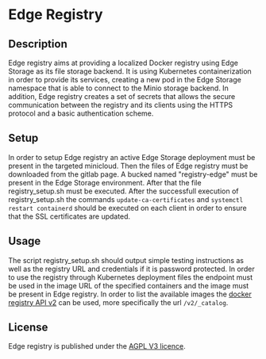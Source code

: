 # Edge Registry

## Description
Edge registry aims at providing a localized Docker registry using Edge Storage as its file storage backend.
It is using Kubernetes containerization in order to provide its services, creating a new pod in the Edge Storage namespace that is able to connect to the Minio storage backend.
In addition, Edge registry creates a set of secrets that allows the secure communication between the registry and its clients using the HTTPS protocol and a basic authentication scheme.

## Setup
In order to setup Edge registry an active Edge Storage deployment must be present in the targeted minicloud.
Then the files of Edge registry must be downloaded from the gitlab page.
A bucked named "registry-edge" must be present in the Edge Storage environment.
After that the file registry_setup.sh must be executed.
After the successfull execution of registry_setup.sh the commands `update-ca-certificates` and `systemctl restart containerd` should be executed on each client in order to ensure that the SSL certificates are updated.

## Usage
The script registry_setup.sh should output simple testing instructions as well as the registry URL and credentials if it is password protected. 
In order to use the registry through Kubernetes deployment files the endpoint must be used in the image URL of the specified containers and the image must be present in Edge registry.
In order to list the available images the [docker registry API v2](https://docs.docker.com/registry/spec/api/) can be used, more specifically the url `/v2/_catalog`.


## License
Edge registry is published under the [AGPL V3 licence](https://www.gnu.org/licenses/agpl-3.0.txt).
